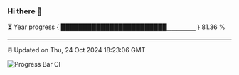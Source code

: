 ### Hi there 👋

⏳ Year progress { ████████████████████████▁▁▁▁▁▁ } 81.36 %

---

⏰ Updated on Thu, 24 Oct 2024 18:23:06 GMT

![Progress Bar CI](https://github.com/liununu/liununu/workflows/Progress%20Bar%20CI/badge.svg)
